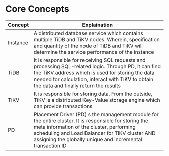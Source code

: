 # Core Concepts


| Concept | Explaination |
| - | - |
|Instance|A distributed database service which contains multiple TiDB and TiKV nodes. Wherein, specification and quantity of the node of TiDB and TiKV will determine the service performance of the instance|
|TiDB|It is responsible for receiving SQL requests and processing SQL-related logic. Through PD, it can find the TiKV address which is used for storing the data needed for calculation, interact with TiKV to obtain the data and finally return the results|
|TiKV|It is responsible for storing data. From the outside, TiKV is a distributed Key-Value storage engine which can provide transactions|
|PD| Placement Driver (PD) s the management module for the entire cluster. It is responsible for storing the meta information of the cluster, performing scheduling and Load Balancer for TiKV cluster AND assigning the globally unique and incremental transaction ID|

